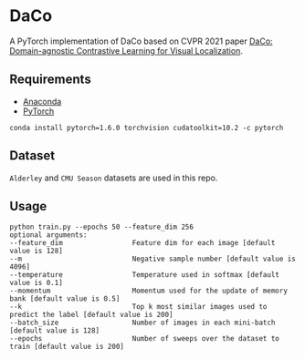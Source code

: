 # DaCo
A PyTorch implementation of DaCo based on CVPR 2021 paper [DaCo: Domain-agnostic Contrastive Learning for Visual Localization]().

## Requirements
- [Anaconda](https://www.anaconda.com/download/)
- [PyTorch](https://pytorch.org)
```
conda install pytorch=1.6.0 torchvision cudatoolkit=10.2 -c pytorch
```

## Dataset
`Alderley` and `CMU Season` datasets are used in this repo.

## Usage
```
python train.py --epochs 50 --feature_dim 256
optional arguments:
--feature_dim                 Feature dim for each image [default value is 128]
--m                           Negative sample number [default value is 4096]
--temperature                 Temperature used in softmax [default value is 0.1]
--momentum                    Momentum used for the update of memory bank [default value is 0.5]
--k                           Top k most similar images used to predict the label [default value is 200]
--batch_size                  Number of images in each mini-batch [default value is 128]
--epochs                      Number of sweeps over the dataset to train [default value is 200]
```
